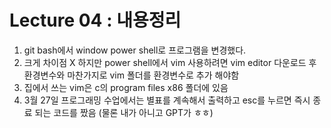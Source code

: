# Lecture 04 : 내용정리
1. git bash에서 window power shell로 프로그램을 변경했다.
2. 크게 차이점 X 하지만 power shell에서 vim 사용하려면 vim editor 다운로드 후 환경변수와 마찬가지로 vim 폴더를 환경변수로 추가 해야함
3. 집에서 쓰는 vim은 c의 program files x86 폴더에 있음
4. 3월 27일 프로그래밍 수업에서는 별표를 계속해서 출력하고 esc를 누르면 즉시 종료 되는 코드를 짰음 (물론 내가 아니고 GPT가 ㅎㅎ)
